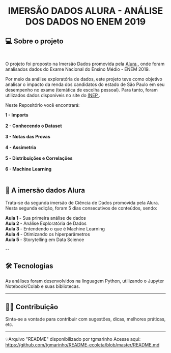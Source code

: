 # <p align="center"> <b> IMERSÃO DADOS ALURA - ANÁLISE DOS DADOS NO ENEM 2019  </b> 


 
##  💻 Sobre o projeto</br> </br> 

O projeto foi proposto na Imersão Dados promovida pela <a href="https://www.alura.com.br/imersao-dados"> Alura </a>, onde foram analisados dados do Exame Nacional do Ensino Médio - ENEM 2019.

Por meio da análise exploratória de dados, este projeto teve como objetivo analisar o impacto  da renda dos candidatos do estado de São Paulo em seu desempenho no exame (temática de escolha pessoal).
Para tanto, foram utilizados dados disponíveis no site do <a href="http://inep.gov.br/microdados"> INEP </a>.
  
Neste Repositório você encontrará:

<b> 1 - Imports </b>  </br></br>
<b> 2 - Conhecendo o Dataset </b> </br></br>
<b> 3 - Notas das Provas</b> </br></br>
<b> 4 - Assimetria </b> </br></br>
<b> 5 - Distribuições e Correlações </b> </br> </br>
<b> 6 - Machine Learning </b></br></br>


## 🎲  A imersão dados Alura

Trata-se da segunda imersão de Ciência de Dados promovida pela Alura.
Nesta segunda edição, foram 5 dias consecutivos de conteúdos, sendo:

<b> Aula 1 </b> - Sua primeira análise de dados </br>
<b> Aula 2 </b> - Análise Exploratória de Dados </br>
<b> Aula 3 </b> - Entendendo o que é Machine Learning </br>
<b> Aula 4 </b> - Otimizando os hiperparâmetros</br>
<b> Aula 5 </b> - Storytelling em Data Science</br>

--

## 🛠 Tecnologias

As análises foram desenvolvidos na linguagem Python, utilizando o Jupyter Notebook/Colab e suas bibliotecas.

---

## 👨‍💻 Contribuição

Sinta-se a vontade para contribuir com sugestões, dicas, melhores práticas, etc.

---

💡Arquivo "README" disponibilizado por tgmarinho
Acesse aqui: https://github.com/tgmarinho/README-ecoleta/blob/master/README.md
